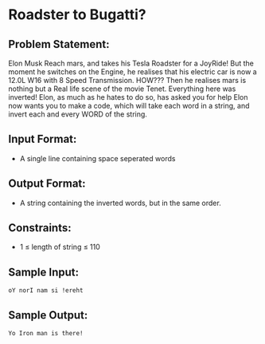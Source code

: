 # Roadster to Bugatti?

## Problem Statement: <br>
Elon Musk Reach mars, and takes his Tesla Roadster for a JoyRide! But the moment he switches on the Engine, he realises that his electric car is now a 12.0L W16 with 8 Speed Transmission. HOW??? 
Then he realises mars is nothing but a Real life scene of the movie Tenet. Everything here was inverted! 
Elon, as much as he hates to do so, has asked you for help
Elon now wants you to make a code, which will take each word in a string, and invert each and every WORD of the string.

## Input Format: <br>
- A single line containing space seperated words

## Output Format: <br>
- A string containing the inverted words, but in the same order.

## Constraints: <br>
 - 1 &le; length of string &le; 110

## Sample Input: <br>
```
oY norI nam si !ereht
```

## Sample Output: <br>
```
Yo Iron man is there!
```

